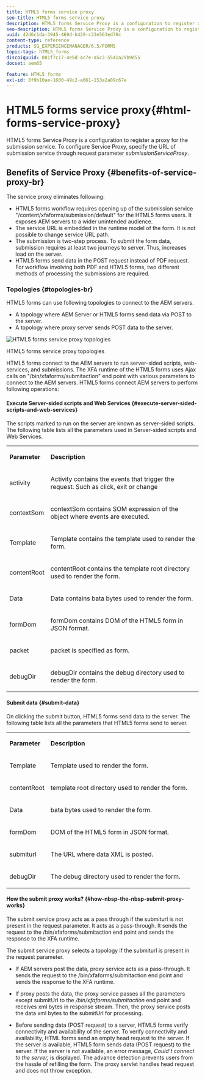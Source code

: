 ```yaml
---
title: HTML5 forms service proxy
seo-title: HTML5 forms service proxy
description: HTML5 forms Service Proxy is a configuration to register a proxy for the submission service. To configure Service Proxy, specify the URL of submission service through request parameter submissionServiceProxy.
seo-description: HTML5 forms Service Proxy is a configuration to register a proxy for the submission service. To configure Service Proxy, specify the URL of submission service through request parameter submissionServiceProxy.
uuid: 42d6c1da-3945-469d-b429-c33e563ed70c
content-type: reference
products: SG_EXPERIENCEMANAGER/6.5/FORMS
topic-tags: hTML5_forms
discoiquuid: 081f7c17-4e5d-4c7e-a5c3-5541a29b9d55
docset: aem65

feature: HTML5 forms
exl-id: 8f9b10ae-1600-49c2-a061-153a2a89c67e
---
```

# HTML5 forms service proxy{#html-forms-service-proxy}

HTML5 forms Service Proxy is a configuration to register a proxy for the submission service. To configure Service Proxy, specify the URL of submission service through request parameter *submissionServiceProxy*.

## Benefits of Service Proxy {#benefits-of-service-proxy-br}

The service proxy eliminates following:

* HTML5 forms workflow requires opening up of the submission service "/content/xfaforms/submission/default" for the HTML5 forms users. It exposes AEM servers to a wider unintended audience.
* The service URL is embedded in the runtime model of the form. It is not possible to change service URL path.
* The submission is two-step process. To submit the form data, submission requires at least two journeys to server. Thus, increases load on the server.
* HTML5 forms send data in the POST request instead of PDF request. For workflow involving both PDF and HTML5 forms, two different methods of processing the submissions are required.

### Topologies {#topologies-br}

HTML5 forms can use following topologies to connect to the AEM servers.

* A topology where AEM Server or HTML5 forms send data via POST to the server.
* A topology where proxy server sends POST data to the server.

![HTML5 forms service proxy topologies](assets/topology.png)

HTML5 forms service proxy topologies

HTML5 forms connect to the AEM servers to run server-sided scripts, web-services, and submissions. The XFA runtime of the HTML5 forms uses Ajax calls on "/bin/xfaforms/submitaction" end point with various parameters to connect to the AEM servers. HTML5 forms connect AEM servers to perform following operations:

#### Execute Server-sided scripts and Web Services {#execute-server-sided-scripts-and-web-services}

The scripts marked to run on the server are known as server-sided scripts. The following table lists all the parameters used in Server-sided scripts and Web Services.

<table>
 <tbody>
  <tr>
   <td><p><strong>Parameter</strong></p> </td>
   <td><p><strong>Description</strong></p> </td>
  </tr>
  <tr>
   <td><p>activity</p> </td>
   <td><p>Activity contains the events that trigger the request. Such as click, exit or change</p> </td>
  </tr>
  <tr>
   <td><p>contextSom</p> </td>
   <td><p>contextSom contains SOM expression of the object where events are executed.</p> </td>
  </tr>
  <tr>
   <td><p>Template</p> </td>
   <td><p>Template contains the template used to render the form.</p> </td>
  </tr>
  <tr>
   <td><p>contentRoot</p> </td>
   <td><p>contentRoot contains the template root directory used to render the form.</p> </td>
  </tr>
  <tr>
   <td><p>Data</p> </td>
   <td><p>Data contains bata bytes used to render the form.</p> </td>
  </tr>
  <tr>
   <td><p>formDom</p> </td>
   <td><p>formDom contains DOM of the HTML5 form in JSON format.</p> </td>
  </tr>
  <tr>
   <td><p>packet</p> </td>
   <td><p>packet is specified as form.</p> </td>
  </tr>
  <tr>
   <td><p>debugDir</p> </td>
   <td><p>debugDir contains the debug directory used to render the form.</p> </td>
  </tr>
 </tbody>
</table>

#### Submit data {#submit-data}

On clicking the submit button, HTML5 forms send data to the server. The following table lists all the parameters that HTML5 forms send to server.

<table>
 <tbody>
  <tr>
   <td><p><strong>Parameter</strong></p> </td>
   <td><p><strong>Description</strong></p> </td>
  </tr>
  <tr>
   <td><p>Template</p> </td>
   <td><p>Template used to render the form.</p> </td>
  </tr>
  <tr>
   <td><p>contentRoot</p> </td>
   <td><p>template root directory used to render the form.</p> </td>
  </tr>
  <tr>
   <td><p>Data</p> </td>
   <td><p>bata bytes used to render the form.</p> </td>
  </tr>
  <tr>
   <td><p>formDom</p> </td>
   <td><p>DOM of the HTML5 form in JSON format.</p> </td>
  </tr>
  <tr>
   <td><p>submiturl</p> </td>
   <td><p>The URL where data XML is posted.</p> </td>
  </tr>
  <tr>
   <td><p>debugDir</p> </td>
   <td><p>The debug directory used to render the form.</p> </td>
  </tr>
 </tbody>
</table>

#### How&nbsp;the&nbsp;submit proxy works? {#how-nbsp-the-nbsp-submit-proxy-works}

The submit service proxy acts as a pass through if the submiturl is not present in the request parameter. It acts as a pass-through. It sends the request to the /bin/xfaforms/submitaction end point and sends the response to the XFA runtime.

The submit service proxy selects a topology if the submiturl is present in the request parameter.

* If AEM servers post the data, proxy service acts as a pass-through. It sends the request to the /bin/xfaforms/submitaction end point and sends the response to the XFA runtime.
* If proxy posts the data, the proxy service passes all the parameters except submitUrl to the */bin/xfaforms/submitaction* end point and receives xml bytes in response stream. Then, the proxy service posts the data xml bytes to the submitUrl for processing.

* Before sending data (POST request) to a server, HTML5 forms verify connectivity and availability of the server. To verify connectivity and availability, HTML forms send an empty head request to the server. If the server is available, HTML5 form sends data (POST request) to the server. If the server is not available, an error message, *Could’t connect to the server,* is displayed. The advance detection prevents users from the hassle of refilling the form. The proxy servlet handles head request and does not throw exception.

